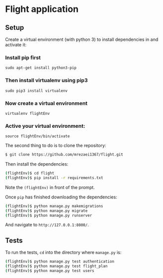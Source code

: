 #  Flight application

## Setup

Create a virtual environment (with python 3) to install dependencies in and activate it:

### Install **pip** first

    sudo apt-get install python3-pip

### Then install **virtualenv** using pip3

    sudo pip3 install virtualenv 

### Now create a virtual environment 

    virtualenv flightEnv 

### Active your virtual environment:    
    
    source flightEnv/bin/activate

The second thing to do is to clone the repository:

```sh
$ git clone https://github.com/mrezaei1367/flight.git

```

Then install the dependencies:

```sh
(flightEnv)$ cd flight
(flightEnv)$ pip install -r requirements.txt
```
Note the `(flightEnv)` in front of the prompt.

Once `pip` has finished downloading the dependencies:
```sh
(flightEnv)$ python manage.py makemigrations
(flightEnv)$ python manage.py migrate
(flightEnv)$ python manage.py runserver
```
And navigate to `http://127.0.0.1:8000/`.


## Tests

To run the tests, `cd` into the directory where `manage.py` is:
```sh
(flightEnv)$ python manage.py test authentication
(flightEnv)$ python manage.py test flight_plan
(flightEnv)$ python manage.py test users
```

